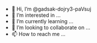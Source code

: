 - 👋 Hi, I’m @gadsak-dojry3-paVsuj
- 👀 I’m interested in ...
- 🌱 I’m currently learning ...
- 💞️ I’m looking to collaborate on ...
- 📫 How to reach me ...

<!---
gadsak-dojry3-paVsuj/gadsak-dojry3-paVsuj is a ✨ special ✨ repository because its `README.md` (this file) appears on your GitHub profile.
You can click the Preview link to take a look at your changes.
--->
